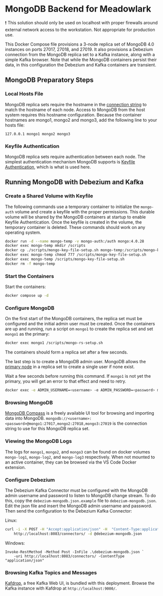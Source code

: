 # MongoDB Backend for Meadowlark

:exclamation: This solution should only be used on localhost with proper
firewalls around external network access to the workstation. Not appropriate for
production use.

This Docker Compose file provisions a 3-node replica set of MongoDB 4.0
instances on ports 27017, 27018, and 27019. It also provisions a Debezium
connection from the MongoDB replica set to a Kafka instance, along with a simple
Kafka browser. Note that while the MongoDB containers persist their data, in
this configuration the Debezium and Kafka containers are transient.

## MongoDB Preparatory Steps

### Local Hosts File

MongoDB replica sets require the hostname in the [connection
string](https://www.mongodb.com/docs/manual/reference/connection-string/) to
match the hostname of each node. Access to MongoDB from the host system requires
this hostname configuration. Because the container hostnames are mongo1, mongo2
and mongo3, add the following line to your hosts file:

```none
127.0.0.1 mongo1 mongo2 mongo3
```

### Keyfile Authentication

MongoDB replica sets require authentication between each node. The simplest
authentication mechanism MongoDB supports is [Keyfile
Authentication](https://www.mongodb.com/docs/v4.2/tutorial/deploy-replica-set-with-keyfile-access-control/),
which is what is used here.

## Running MongoDB with Debezium and Kafka

### Create a Shared Volume with Keyfile

The following commands use a temporary container to initialize the `mongo-auth` volume and
create a keyfile with the proper permissions. This durable volume will be shared by the MongoDB containers
at startup to enable Keyfile Authentication. Once the keyfile is created in the volume, the temporary
container is deleted. These commands should work on any operating system.

```bash
docker run -d --name mongo-temp -v mongo-auth:/auth mongo:4.0.28
docker exec mongo-temp mkdir /scripts
docker cp ./scripts/mongo-key-file-setup.sh mongo-temp:/scripts/mongo-key-file-setup.sh
docker exec mongo-temp chmod 777 /scripts/mongo-key-file-setup.sh
docker exec mongo-temp /scripts/mongo-key-file-setup.sh
docker rm -f mongo-temp
```

### Start the Containers

Start the containers:

```bash
docker compose up -d
```

### Configure MongoDB

On the first start of the MongoDB containers, the replica set must be configured
and the initial admin user must be created. Once the containers are up and
running, run a script on `mongo1` to create the replica set and set `mongo1` as
the primary:

```bash
docker exec mongo1 /scripts/mongo-rs-setup.sh
```

The containers should form a replica set after a few seconds.

The last step is to create a MongoDB admin user. MongoDB allows the [primary
node](https://www.mongodb.com/docs/v4.2/core/security-users/#localhost-exception)
in a replica set to create a single user if none exist.

Wait a few seconds before running this command. If `mongo1` is not yet the
primary, you will get an error to that effect and need to retry.

```bash
docker exec -e ADMIN_USERNAME=<username> -e ADMIN_PASSWORD=<password> mongo1 /scripts/mongo-user-setup.sh
```

### Browsing MongoDB

[MongoDB Compass](https://www.mongodb.com/docs/compass/current/) is a freely
available UI tool for browsing and importing data into MongoDB.
`mongodb://<username>:<password>@mongo1:27017,mongo2:27018,mongo3:27019` is the
connection string to use for this MongoDB replica set.

### Viewing the MongoDB Logs

The logs for `mongo1`, `mongo2`, and `mongo3` can be found on docker volumes
`mongo-log1`, `mongo-log2`, and `mongo-log3` respectively. When not mounted to
an active container, they can be browsed via the VS Code Docker extension.

### Configure Debezium

The Debezium Kafka Connector must be configured with the MongoDB admin username
and password to listen to MongoDB change stream. To do this, copy the
`debezium-mongodb.json.example` file to `debezium-mongodb.json`. Edit the json
file and insert the MongoDB admin username and password. Then send the
configuration to the Debezium Kafka Connector:

Linux:

```bash
curl -i -X POST -H "Accept:application/json" -H  "Content-Type:application/json" \
    http://localhost:8083/connectors/ -d @debezium-mongodb.json
```

Windows:

```pwsh
Invoke-RestMethod -Method Post -InFile .\debezium-mongodb.json `
    -uri http://localhost:8083/connectors/ -ContentType "application/json"
```

### Browsing Kafka Topics and Messages

[Kafdrop](https://github.com/obsidiandynamics/kafdrop), a free Kafka Web UI, is
bundled with this deployment. Browse the Kafka instance with Kafdrop at
`http://localhost:9000/`.
